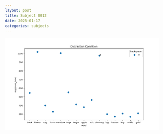 ```yaml
---
layout: post
title: Subject 8012
date: 2025-01-17
categories: subjects
---
```


![](data/8012/run-1/8012_rt_acc_fuzzy_delay.png)
